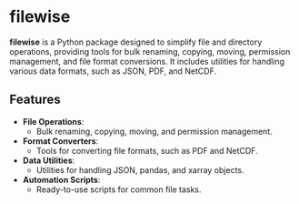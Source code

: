 # filewise

**filewise** is a Python package designed to simplify file and directory operations, providing tools for bulk renaming, copying, moving, permission management, and file format conversions. It includes utilities for handling various data formats, such as JSON, PDF, and NetCDF.

## Features

- **File Operations**:
  - Bulk renaming, copying, moving, and permission management.
- **Format Converters**:
  - Tools for converting file formats, such as PDF and NetCDF.
- **Data Utilities**:
  - Utilities for handling JSON, pandas, and xarray objects.
- **Automation Scripts**:
  - Ready-to-use scripts for common file tasks.

